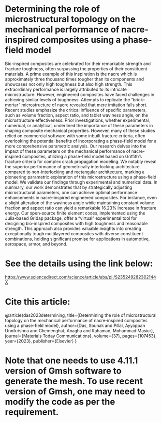 # Determining the role of microstructural topology on the mechanical performance of nacre-inspired composites using a phase-field model

Bio-inspired composites are celebrated for their remarkable strength and fracture toughness, often surpassing the properties of their constituent materials. A prime example of this inspiration is the nacre which is approximately three thousand times tougher than its components and showcases not only high toughness but also high strength. This extraordinary performance is largely attributed to its intricate microstructure. However, engineered composites have faced challenges in achieving similar levels of toughness. Attempts to replicate the “brick–mortar” microstructure of nacre revealed that mere imitation falls short. Recent studies emphasize the critical influence of specific parameters, such as volume fraction, aspect ratio, and tablet waviness angle, on the microstructure effectiveness. Prior investigations, whether experimental, numerical, or analytical, underlined the importance of these parameters in shaping composite mechanical properties. However, many of these studies relied on commercial software with some inbuilt fracture criteria, often overlooking the potential benefits of incorporating a phase-field model for a more comprehensive parametric analysis. Our research delves into the impact of these parameters on the mechanical performance of nacre-inspired composites, utilizing a phase-field model based on Griffith’s fracture criteria for complex crack propagation modeling. We notably reveal the superior performance of geometrically interlocking architecture compared to non-interlocking and rectangular architecture, marking a pioneering parametric exploration of this microstructure using a phase-field model. We validate our findings through experimental and numerical data. In summary, our work demonstrates that by strategically adjusting microstructural parameters, one can achieve optimal performance enhancements in nacre-inspired engineered composites. For instance, even a slight alteration of the waviness angle while maintaining constant volume fraction and aspect ratio can yield a remarkable 16.23% increase in fracture energy. Our open-source finite element codes, implemented using the Julia-based Gridap package, offer a “virtual” experimental tool for designing bio-inspired composites with high toughness and reasonable strength. This approach also provides valuable insights into creating exceptionally tough multilayered composites with diverse constituent combinations, holding significant promise for applications in automotive, aerospace, armor, and beyond.

# See the details using the link below:

https://www.sciencedirect.com/science/article/abs/pii/S235249282302144X

# Cite this article:

@article{das2023determining,
  title={Determining the role of microstructural topology on the mechanical performance of nacre-inspired composites using a phase-field model},
  author={Das, Sounak and Pillai, Ayyappan Unnikrishna and Chemenghat, Anagha and Rahaman, Mohammad Masiur},
  journal={Materials Today Communications},
  volume={37},
  pages={107453},
  year={2023},
  publisher={Elsevier}
}

# Note that one needs to use 4.11.1 version of Gmsh software to generate the mesh. To use recent version of Gmsh, one may need to modify the code as per the requirement.
